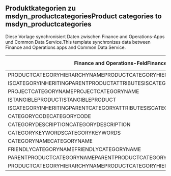 ## <a name="product-categories-to-msdyn_productcategories"></a><span data-ttu-id="90659-101">Produktkategorien zu msdyn_productcategories</span><span class="sxs-lookup"><span data-stu-id="90659-101">Product categories to msdyn_productcategories</span></span>

<span data-ttu-id="90659-102">Diese Vorlage synchronisiert Daten zwischen Finance and Operations-Apps und Common Data Service.</span><span class="sxs-lookup"><span data-stu-id="90659-102">This template synchronizes data between Finance and Operations apps and Common Data Service.</span></span>

<span data-ttu-id="90659-103">Finance and Operations-Feld</span><span class="sxs-lookup"><span data-stu-id="90659-103">Finance and Operations field</span></span> | <span data-ttu-id="90659-104">Zuordnungstyp</span><span class="sxs-lookup"><span data-stu-id="90659-104">Map type</span></span> | <span data-ttu-id="90659-105">Anderes Dynamics 365-Feld</span><span class="sxs-lookup"><span data-stu-id="90659-105">Other Dynamics 365 field</span></span> | <span data-ttu-id="90659-106">Standardwert</span><span class="sxs-lookup"><span data-stu-id="90659-106">Default value</span></span>
---|---|---|---
<span data-ttu-id="90659-107">PRODUCTCATEGORYHIERARCHYNAME</span><span class="sxs-lookup"><span data-stu-id="90659-107">PRODUCTCATEGORYHIERARCHYNAME</span></span> | = | <span data-ttu-id="90659-108">msdyn_hierarchy.msdyn_name</span><span class="sxs-lookup"><span data-stu-id="90659-108">msdyn_hierarchy.msdyn_name</span></span> | 
<span data-ttu-id="90659-109">ISCATEGORYINHERITINGPARENTPRODUCTATTRIBUTES</span><span class="sxs-lookup"><span data-stu-id="90659-109">ISCATEGORYINHERITINGPARENTPRODUCTATTRIBUTES</span></span> | >< | <span data-ttu-id="90659-110">msdyn_isinheritingparentproductattributes</span><span class="sxs-lookup"><span data-stu-id="90659-110">msdyn_isinheritingparentproductattributes</span></span> | 
<span data-ttu-id="90659-111">PROJECTCATEGORYNAME</span><span class="sxs-lookup"><span data-stu-id="90659-111">PROJECTCATEGORYNAME</span></span> | = | <span data-ttu-id="90659-112">msdyn_projectcategoryname</span><span class="sxs-lookup"><span data-stu-id="90659-112">msdyn_projectcategoryname</span></span> | 
<span data-ttu-id="90659-113">ISTANGIBLEPRODUCT</span><span class="sxs-lookup"><span data-stu-id="90659-113">ISTANGIBLEPRODUCT</span></span> | >< | <span data-ttu-id="90659-114">msdyn_istangibleproduct</span><span class="sxs-lookup"><span data-stu-id="90659-114">msdyn_istangibleproduct</span></span> | 
<span data-ttu-id="90659-115">ISCATEGORYINHERITINGPARENTCATEGORYATTRIBUTES</span><span class="sxs-lookup"><span data-stu-id="90659-115">ISCATEGORYINHERITINGPARENTCATEGORYATTRIBUTES</span></span> | >< | <span data-ttu-id="90659-116">msdyn_isinheritingparentcategoryattributes</span><span class="sxs-lookup"><span data-stu-id="90659-116">msdyn_isinheritingparentcategoryattributes</span></span> | 
<span data-ttu-id="90659-117">CATEGORYCODE</span><span class="sxs-lookup"><span data-stu-id="90659-117">CATEGORYCODE</span></span> | = | <span data-ttu-id="90659-118">msdyn_code</span><span class="sxs-lookup"><span data-stu-id="90659-118">msdyn_code</span></span> | 
<span data-ttu-id="90659-119">CATEGORYDESCRIPTION</span><span class="sxs-lookup"><span data-stu-id="90659-119">CATEGORYDESCRIPTION</span></span> | = | <span data-ttu-id="90659-120">msdyn_description</span><span class="sxs-lookup"><span data-stu-id="90659-120">msdyn_description</span></span> | 
<span data-ttu-id="90659-121">CATEGORYKEYWORDS</span><span class="sxs-lookup"><span data-stu-id="90659-121">CATEGORYKEYWORDS</span></span> | = | <span data-ttu-id="90659-122">msdyn_keywords</span><span class="sxs-lookup"><span data-stu-id="90659-122">msdyn_keywords</span></span> | 
<span data-ttu-id="90659-123">CATEGORYNAME</span><span class="sxs-lookup"><span data-stu-id="90659-123">CATEGORYNAME</span></span> | = | <span data-ttu-id="90659-124">msdyn_name</span><span class="sxs-lookup"><span data-stu-id="90659-124">msdyn_name</span></span> | 
<span data-ttu-id="90659-125">FRIENDLYCATEGORYNAME</span><span class="sxs-lookup"><span data-stu-id="90659-125">FRIENDLYCATEGORYNAME</span></span> | = | <span data-ttu-id="90659-126">msdyn_friendlycategoryname</span><span class="sxs-lookup"><span data-stu-id="90659-126">msdyn_friendlycategoryname</span></span> | 
<span data-ttu-id="90659-127">PARENTPRODUCTCATEGORYNAME</span><span class="sxs-lookup"><span data-stu-id="90659-127">PARENTPRODUCTCATEGORYNAME</span></span> | = | <span data-ttu-id="90659-128">msdyn_parentproductcategory.msdyn_name</span><span class="sxs-lookup"><span data-stu-id="90659-128">msdyn_parentproductcategory.msdyn_name</span></span> | 
<span data-ttu-id="90659-129">PRODUCTCATEGORYHIERARCHYNAME</span><span class="sxs-lookup"><span data-stu-id="90659-129">PRODUCTCATEGORYHIERARCHYNAME</span></span> | >> | <span data-ttu-id="90659-130">msdyn_parentproductcategory.msdyn_hierarchy.msdyn_name</span><span class="sxs-lookup"><span data-stu-id="90659-130">msdyn_parentproductcategory.msdyn_hierarchy.msdyn_name</span></span> | 
